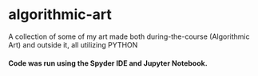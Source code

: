 # algorithmic-art

A collection of some of my art made both during-the-course (Algorithmic Art) and outside it, all utilizing PYTHON
#### Code was run using the Spyder IDE and Jupyter Notebook.
